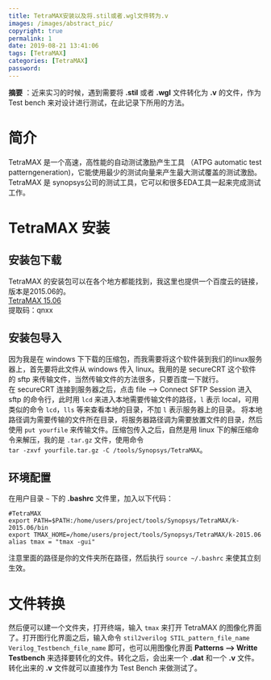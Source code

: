 ```yaml
---
title: TetraMAX安装以及将.stil或者.wgl文件转为.v
images: /images/abstract_pic/
copyright: true
permalink: 1
date: 2019-08-21 13:41:06
tags: [TetraMAX]
categories: [TetraMAX]
password:
---
```

**摘要** ：近来实习的时候，遇到需要将 **.stil** 或者 **.wgl** 文件转化为 **.v** 的文件，作为 Test bench 来对设计进行测试，在此记录下所用的方法。
<!-- more -->
# 简介

TetraMAX 是一个高速，高性能的自动测试激励产生工具 （ATPG automatic test patterngeneration)，它能使用最少的测试向量来产生最大测试覆盖的测试激励。TetraMAX 是 synopsys公司的测试工具，它可以和很多EDA工具一起来完成测试工作。

# TetraMAX 安装
## 安装包下载
TetraMAX 的安装包可以在各个地方都能找到，我这里也提供一个百度云的链接，版本是2015.06的。  
[TetraMAX 15.06](https://pan.baidu.com/s/1frvAJ8NoCmsRypiKer6NYg)  
提取码：qnxx  
## 安装包导入
因为我是在 windows 下下载的压缩包，而我需要将这个软件装到我们的linux服务器上，首先要将此文件从 windows 传入 linux。我用的是 secureCRT 这个软件的 sftp 来传输文件，当然传输文件的方法很多，只要百度一下就行。  
在 secureCRT 连接到服务器之后，点击 file --> Connect SFTP Session 进入 sftp 的命令行，此时用 `lcd` 来进入本地需要传输文件的路径，`l` 表示 local，可用类似的命令 `lcd`，`lls` 等来查看本地的目录，不加 `l` 表示服务器上的目录。 将本地路径调为需要传输的文件所在目录，将服务器路径调为需要放置文件的目录，然后使用 `put yourfile` 来传输文件。压缩包传入之后，自然是用 linux 下的解压缩命令来解压，我的是 `.tar.gz` 文件，使用命令  
`tar -zxvf yourfile.tar.gz -C /tools/Synopsys/TetraMAX`。  
## 环境配置
在用户目录 `~` 下的 **.bashrc** 文件里，加入以下代码：
```
#TetraMAX
export PATH=$PATH:/home/users/project/tools/Synopsys/TetraMAX/k-2015.06/bin
export TMAX_HOME=/home/users/project/tools/Synopsys/TetraMAX/k-2015.06
alias tmax = "tmax -gui"
```
注意里面的路径是你的文件夹所在路径，然后执行 `source ~/.bashrc` 来使其立刻生效。

# 文件转换
然后便可以建一个文件夹，打开终端，输入 `tmax` 来打开 TetraMAX 的图像化界面了。打开图行化界面之后，输入命令 `stil2verilog STIL_pattern_file_name Verilog_Testbench_file_name` 即可，也可以用图像化界面 **Patterns --> Writte Testbench** 来选择要转化的文件。转化之后，会出来一个 **.dat** 和一个 **.v** 文件。
转化出来的 **.v** 文件就可以直接作为 Test Bench 来做测试了。

